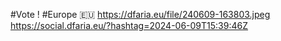 #Vote ! #Europe 🇪🇺 https://dfaria.eu/file/240609-163803.jpeg https://social.dfaria.eu/?hashtag=2024-06-09T15:39:46Z